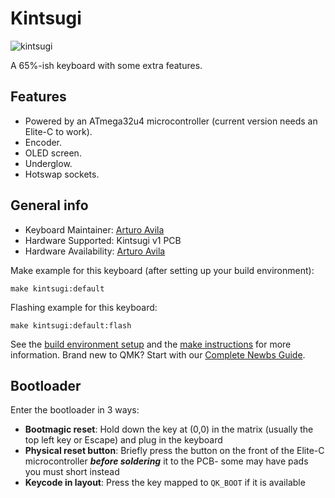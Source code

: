# Kintsugi

![kintsugi](https://i.imgur.com/HPdmzdCl.jpeg)

A 65%-ish keyboard with some extra features.

## Features

* Powered by an ATmega32u4 microcontroller (current version needs an Elite-C to work).
* Encoder.
* OLED screen.
* Underglow.
* Hotswap sockets.

## General info

* Keyboard Maintainer: [Arturo Avila](https://github.com/ADPenrose)
* Hardware Supported: Kintsugi v1 PCB
* Hardware Availability: [Arturo Avila](https://github.com/ADPenrose)

Make example for this keyboard (after setting up your build environment):

    make kintsugi:default

Flashing example for this keyboard:

    make kintsugi:default:flash

See the [build environment setup](https://docs.qmk.fm/#/getting_started_build_tools) and the [make instructions](https://docs.qmk.fm/#/getting_started_make_guide) for more information. Brand new to QMK? Start with our [Complete Newbs Guide](https://docs.qmk.fm/#/newbs).

## Bootloader

Enter the bootloader in 3 ways:

* **Bootmagic reset**: Hold down the key at (0,0) in the matrix (usually the top left key or Escape) and plug in the keyboard
* **Physical reset button**: Briefly press the button on the front of the Elite-C microcontroller _**before soldering**_ it to the PCB- some may have pads you must short instead
* **Keycode in layout**: Press the key mapped to `QK_BOOT` if it is available
